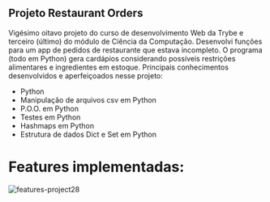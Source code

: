 ## Projeto Restaurant Orders ##

Vigésimo oitavo projeto do curso de desenvolvimento Web da Trybe e terceiro (último) do módulo de Ciência da Computação. Desenvolvi funções para um app de pedidos de restaurante que estava incompleto. O programa (todo em Python) gera cardápios considerando possíveis restrições alimentares e ingredientes em estoque. Principais conhecimentos desenvolvidos e aperfeiçoados nesse projeto:

- Python
- Manipulação de arquivos csv em Python
- P.O.O. em Python
- Testes em Python
- Hashmaps em Python
- Estrutura de dados Dict e Set em Python

# Features implementadas: #

![features-project28](https://github.com/gabrielaguiardantas/project-restaurant-orders/assets/110852595/94e2b243-785f-493e-a8b0-9fc5e80aef3e)
